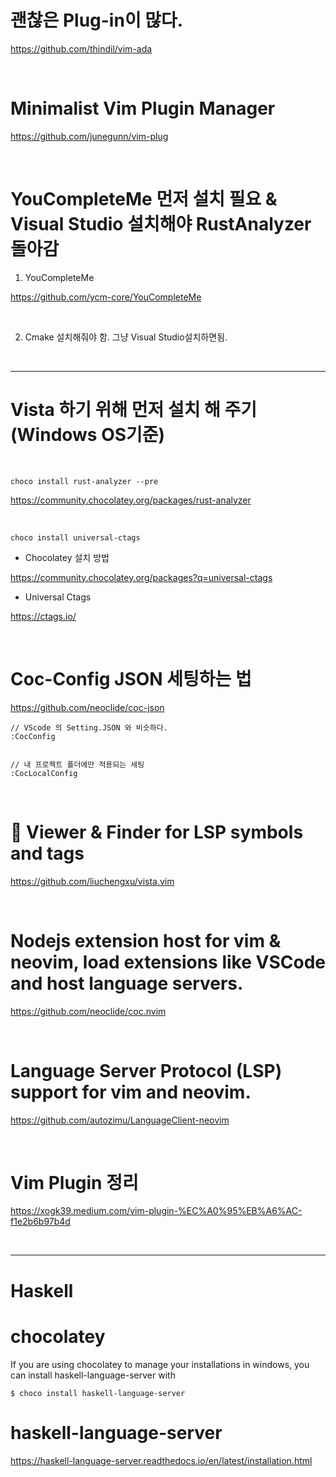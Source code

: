 # 괜찮은 Plug-in이 많다.

https://github.com/thindil/vim-ada

<br>

# Minimalist Vim Plugin Manager

https://github.com/junegunn/vim-plug

<br>

# YouCompleteMe 먼저 설치 필요 & Visual Studio 설치해야 RustAnalyzer 돌아감

1. YouCompleteMe

https://github.com/ycm-core/YouCompleteMe

<br>

2. Cmake 설치해줘야 함. 그냥 Visual Studio설치하면됨.

<br>

<hr>




# Vista 하기 위해 먼저 설치 해 주기(Windows OS기준)

<br>

```
choco install rust-analyzer --pre 
```

https://community.chocolatey.org/packages/rust-analyzer

<br>

```
choco install universal-ctags
```

- Chocolatey 설치 방법

https://community.chocolatey.org/packages?q=universal-ctags

- Universal Ctags

https://ctags.io/

<br>

# Coc-Config JSON 세팅하는 법 

https://github.com/neoclide/coc-json

```
// VScode 의 Setting.JSON 와 비슷하다.
:CocConfig


// 내 프로젝트 폴더에만 적용되는 세팅
:CocLocalConfig

```


<br>

# 🌵 Viewer & Finder for LSP symbols and tags

https://github.com/liuchengxu/vista.vim

<br>

# Nodejs extension host for vim & neovim, load extensions like VSCode and host language servers.

https://github.com/neoclide/coc.nvim


<br>

# Language Server Protocol (LSP) support for vim and neovim.

https://github.com/autozimu/LanguageClient-neovim

<br>

# Vim Plugin 정리

https://xogk39.medium.com/vim-plugin-%EC%A0%95%EB%A6%AC-f1e2b6b97b4d

<br>


<hr>

# Haskell

# chocolatey
If you are using chocolatey to manage your installations in windows, you can install haskell-language-server with

```
$ choco install haskell-language-server
```

# haskell-language-server

https://haskell-language-server.readthedocs.io/en/latest/installation.html

<br>

